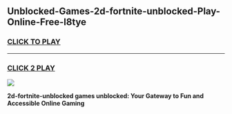 
## Unblocked-Games-2d-fortnite-unblocked-Play-Online-Free-l8tye
<h3>
<a href="https://premium76.site?title=2d-fortnite-unblocked&ref=26A">CLICK TO PLAY</a></h3>
<hr>

<h3>
<a href="https://premium76.site?title=2d-fortnite-unblocked&ref=26A">CLICK 2 PLAY</a>
  
</h3>

<a href="https://premium76.site?title=2d-fortnite-unblocked&ref=26A"><img src="https://clearcache.store/games.png"></a>


**2d-fortnite-unblocked games unblocked: Your Gateway to Fun and Accessible Online Gaming**
